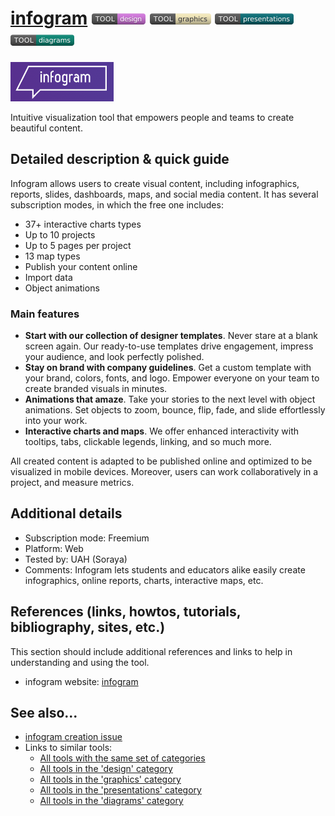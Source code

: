 # [infogram](https://infogram.com)  [<img src="images/design.png" align="bottom">](https://github.com/e-CLOSE/Toolbox/issues?q=label%3A01_TOOL+label%3Adesign) [<img src="images/graphics.png" align="bottom">](https://github.com/e-CLOSE/Toolbox/issues?q=label%3A01_TOOL+label%3Agraphics) [<img src="images/presentations.png" align="bottom">](https://github.com/e-CLOSE/Toolbox/issues?q=label%3A01_TOOL+label%3Apresentations) [<img src="images/diagrams.png" align="bottom">](https://github.com/e-CLOSE/Toolbox/issues?q=label%3A01_TOOL+label%3Adiagrams)

![Infogram Logo](images/infogram.png)

Intuitive visualization tool that empowers people and teams to create beautiful content. 


## Detailed description & quick guide

Infogram allows users to create visual content, including infographics, reports, slides, dashboards, maps, and social media content. 
It has several subscription modes, in which the free one includes:
- 37+ interactive charts types
- Up to 10 projects
- Up to 5 pages per project
- 13 map types
- Publish your content online
- Import data
- Object animations

### Main features
- **Start with our collection of designer templates**. Never stare at a blank screen again. Our ready-to-use templates drive engagement, impress your audience, and look perfectly polished.
- **Stay on brand with company guidelines**. Get a custom template with your brand, colors, fonts, and logo. Empower everyone on your team to create branded visuals in minutes.
- **Animations that amaze**. Take your stories to the next level with object animations. Set objects to zoom, bounce, flip, fade, and slide effortlessly into your work.
- **Interactive charts and maps**. We offer enhanced interactivity with tooltips, tabs, clickable legends, linking, and so much more.

All created content is adapted to be published online and optimized to be visualized in mobile devices.
Moreover, users can work collaboratively in a project, and measure metrics.

## Additional details

- Subscription mode: Freemium
- Platform: Web
- Tested by: UAH (Soraya)
- Comments: Infogram lets students and educators alike easily create infographics, online reports, charts, interactive maps, etc.


## References (links, howtos, tutorials, bibliography, sites, etc.)

This section should include additional references and links to help in
understanding and using the tool.

- infogram website: [infogram](https://infogram.com)


## See also...

- [infogram creation issue](https://github.com/e-CLOSE/Toolbox/issues/172)
- Links to similar tools:
  - [All tools with the same set of categories](https://github.com/e-CLOSE/Toolbox/issues?q=label%3A01_TOOL+label%3Adiagrams)
  - [All tools in the 'design' category](https://github.com/e-CLOSE/Toolbox/issues?q=label%3A01_TOOL+label%3Adesign)
  - [All tools in the 'graphics' category](https://github.com/e-CLOSE/Toolbox/issues?q=label%3A01_TOOL+label%3Agraphics)
  - [All tools in the 'presentations' category](https://github.com/e-CLOSE/Toolbox/issues?q=label%3A01_TOOL+label%3Apresentations)
  - [All tools in the 'diagrams' category](https://github.com/e-CLOSE/Toolbox/issues?q=label%3A01_TOOL+label%3Adiagrams)
